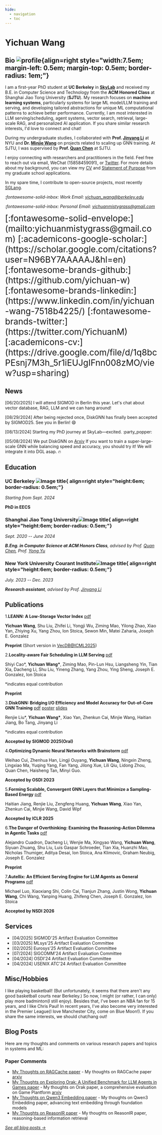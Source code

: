 ```yaml
---
hide:
  - navigation
  - toc
---
```


# Yichuan Wang 

## Bio ![profile](https://github.com/yichuan-w/yichuan-w.github.io/assets/73766326/9129f24b-aa5e-4674-a918-4b2160887792){align=right style="width:7.5em; margin-left: 0.5em; margin-top: 0.5em; border-radius: 1em;"}

I am a first-year PhD student at **UC Berkeley** in **[SkyLab](https://sky.cs.berkeley.edu/)** and received my B.E. in Computer Science and Technology from the **ACM Honored Class** at Shanghai Jiao Tong University (**SJTU**). My research focuses on **machine learning systems**, particularly systems for large ML model/LLM training and serving, and developing tailored abstractions for unique ML computational patterns to achieve better performance. Currently, I am most interested in LLM serving/scheduling, agent systems, vector search, retrieval, large-scale RAG, and personalized AI application. If you share similar research interests, I'd love to connect and chat!

During my undergraduate studies, I collaborated with **Prof. [Jinyang Li](http://www.news.cs.nyu.edu/~jinyang/)** at NYU and **Dr. [Minjie Wang](https://jermainewang.github.io/)** on projects related to scaling up GNN training. At SJTU, I was supervised by **Prof. [Quan Chen](https://www.cs.sjtu.edu.cn/~chen-quan/)** at SJTU. 

I enjoy connecting with researchers and practitioners in the field. Feel free to reach out via email, WeChat (15858459091), or [Twitter](https://twitter.com/YichuanM). For more details about my background, you can view my [CV](https://drive.google.com/file/d/1q8bcPEsnj7M3h_5r1iEUJgIFnn008zMO/view?usp=sharing) and [Statement of Purpose](https://docdro.id/OvdjJ6Q) from my graduate school applications.

In my spare time, I contribute to open-source projects, most recently [SGLang](https://github.com/sgl-project/sglang).

*:fontawesome-solid-inbox: Work Email: [yichuan_wang@berkeley.edu](mailto:yichuan_wang@berkeley.edu)*

*:fontawesome-solid-inbox: Personal Email: [yichuanmistygrass@gmail.com](mailto:yichuanmistygrass@gmail.com)*

<span style="font-size:2em;">
  [:fontawesome-solid-envelope:](mailto:yichuanmistygrass@gmail.com)
  [:academicons-google-scholar:](https://scholar.google.com/citations?user=N96BY7AAAAAJ&hl=en)
  [:fontawesome-brands-github:](https://github.com/yichuan-w)
  [:fontawesome-brands-linkedin:](https://www.linkedin.com/in/yichuan-wang-7518b4225/)
  [:fontawesome-brands-twitter:](https://twitter.com/YichuanM)
  [:academicons-cv:](https://drive.google.com/file/d/1q8bcPEsnj7M3h_5r1iEUJgIFnn008zMO/view?usp=sharing) <!-- Your CV link -->
</span>

## News

[06/20/2025] I will attend SIGMOD in Berlin this year. Let's chat about vector database, RAG, LLM and we can hang around!

[08/29/2024] After being rejected once, DiskGNN has finally been accepted by SIGMOD25. See you in Berlin! ​:smile:


[08/13/2024] Starting my PhD journey at SkyLab—excited. :party_popper:

[05/08/2024] We put DiskGNN on [Arxiv](https://arxiv.org/pdf/2405.05231) If you want to train a super-large-scale GNN while balancing speed and accuracy, you should try it! We will integrate it into DGL asap. :fire:

## Education

### UC Berkeley ![Image title](images/UCB-Logo.webp){ align=right style="height:6em; border-radius: 0.5em;"}

*Starting from Sept. 2024*

**PhD in EECS**


### Shanghai Jiao Tong University![Image title](images/favicon.png){ align=right style="height:6em; border-radius: 0.5em;"}

*Sept. 2020 -- June 2024*

***B.Eng. in Computer Science at ACM Honors Class**, advised by Prof. [Quan Chen](https://www.cs.sjtu.edu.cn/~chen-quan/), Prof. [Yong Yu](https://scholar.google.com/citations?user=-84M1m0AAAAJ)*


### New York University Courant Institute![Image title](images/nyu.png){ align=right style="height:6em; border-radius: 0.5em;"}

*July. 2023 -- Dec. 2023*

***Research assistant**, advised by Prof. [Jinyang Li](http://www.news.cs.nyu.edu/~jinyang/)*

## Publications

1.**LEANN: A Low-Storage Vector Index** [pdf](https://arxiv.org/pdf/2506.08276)

**Yichuan Wang**, Shu Liu, Zhifei Li, Yongji Wu, Ziming Mao, Yilong Zhao, Xiao Yan, Zhiying Xu, Yang Zhou, Ion Stoica, Sewon Min, Matei Zaharia, Joseph E. Gonzalez

**Preprint** (Short version in [VecDB@ICML2025](https://openreview.net/pdf?id=iVYBpQWGhq))

2.**Locality-aware Fair Scheduling in LLM Serving** [pdf](https://arxiv.org/pdf/2501.14312)

Shiyi Cao\*, **Yichuan Wang\***, Ziming Mao, Pin-Lun Hsu, Liangsheng Yin, Tian Xia, Dacheng Li, Shu Liu, Yineng Zhang, Yang Zhou, Ying Sheng,  Joseph E. Gonzalez, Ion Stoica

\*indicates equal contribution

**Preprint**

3.**DiskGNN: Bridging I/O Efficiency and Model Accuracy for Out-of-Core GNN Training** [pdf](https://arxiv.org/pdf/2405.05231) [poster](asset/DiskGNN_poster_yichuan.pdf) [slides](asset/SIGMOD%20Research%202_DiskGNN.pdf)

Renjie Liu\*, **Yichuan Wang\***, Xiao Yan, Zhenkun Cai, Minjie Wang, Haitian Jiang, Bo Tang, Jinyang Li

\*indicates equal contribution

**Accepted by SIGMOD 2025(Oral)**

4.**Optimizing Dynamic Neural Networks with Brainstorm**  [pdf](https://www.usenix.org/system/files/osdi23-cui.pdf)

Weihao Cui, Zhenhua Han, Lingji Ouyang, **Yichuan Wang**, Ningxin Zheng, Lingxiao Ma, Yuqing Yang, Fan Yang, Jilong Xue, Lili Qiu, Lidong Zhou, Quan Chen, Haisheng Tan, Minyi Guo. 

**Accepted by OSDI 2023** 

5.**Forming Scalable, Convergent GNN Layers that Minimize a Sampling-Based Energy** [pdf](https://arxiv.org/abs/2310.12457)

Haitian Jiang, Renjie Liu, Zengfeng Huang, **Yichuan Wang**, Xiao Yan, Zhenkun Cai, Minjie Wang, David Wipf

**Accepted by ICLR 2025** 

6.**The Danger of Overthinking: Examining the Reasoning-Action Dilemma in Agentic Tasks** [pdf](https://www.arxiv.org/abs/2502.08235)

Alejandro Cuadron, Dacheng Li, Wenjie Ma, Xingyao Wang, **Yichuan Wang**, Siyuan Zhuang, Shu Liu, Luis Gaspar Schroeder, Tian Xia, Huanzhi Mao, Nicholas Thumiger, Aditya Desai, Ion Stoica, Ana Klimovic, Graham Neubig, Joseph E. Gonzalez

**Preprint**

7.**Autellix: An Efficient Serving Engine for LLM Agents as General Programs** [pdf](https://arxiv.org/abs/2502.13965)

Michael Luo, Xiaoxiang Shi, Colin Cai, Tianjun Zhang, Justin Wong, **Yichuan Wang**, Chi Wang, Yanping Huang, Zhifeng Chen, Joseph E. Gonzalez, Ion Stoica

**Accepted by NSDI 2026**

## Services
- [04/2025] SIGMOD'25 Artifact Evaluation Committee
- [03/2025] MLsys'25 Artifact Evaluation Committee
- [02/2025] Eurosys'25 Artifact Evaluation Committee
- [07/2024] SIGCOMM'24 Artifact Evaluation Committee
- [04/2024] OSDI'24  Artifact Evaluation Committee 
- [04/2024] USENIX ATC'24  Artifact Evaluation Committee 	

## Misc/Hobbies

I like playing basketball! (But unfortunately, it seems that there aren't any good basketball courts near Berkeley.) So now, I might (or rather, I can only) play more badminton(I still enjoy). Besides that, I've been an NBA fan for 15 years, and I like Chris Paul! In recent years, I've also become very interested in the Premier League(I love Manchester City, come on Blue Moon!). If you share the same interests, we should chat/hang out!

## Blog Posts

Here are my thoughts and comments on various research papers and topics in systems and ML:

### Paper Comments
- [My Thoughts on RAGCache paper](/blog/ragcache) - My thoughts on RAGCache paper [arxiv](https://arxiv.org/abs/2404.12457)
- [My Thoughts on Exploring Orak: A Unified Benchmark for LLM Agents in Games paper](/blog/game_eval) - My thoughts on Orak paper, a comprehensive evaluation on Game Plantform [arxiv](https://arxiv.org/abs/2506.03610)
- [My Thoughts on Qwen3 Embedding paper](/blog/qwen3embedding) - My thoughts on Qwen3 Embedding paper, advancing text embedding through foundation models
- [My Thoughts on ReasonIR paper](/blog/reasonir) - My thoughts on ReasonIR paper, reasoning-based information retrieval

*[See all blog posts →](/blog)*

<script type="text/javascript" id="clustrmaps" src="//clustrmaps.com/map_v2.js?d=vKDFbzvNtdhkO6iWYD25euhaXiT5AUrPPEenMbdR3I0&cl=ffffff&w=a"></script>

